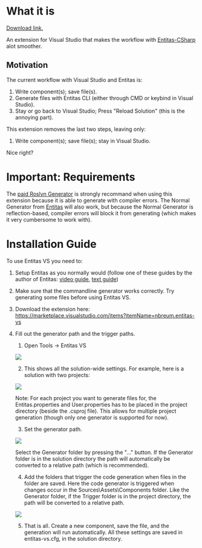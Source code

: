 # What it is
[Download link.](https://marketplace.visualstudio.com/items?itemName=nbreum.entitas-vs)

An extension for Visual Studio that makes the workflow with [Entitas-CSharp](https://github.com/sschmid/Entitas-CSharp) alot smoother.

## Motivation
The current workflow with Visual Studio and Entitas is: 
1. Write component(s); save file(s).
1. Generate files with Entitas CLI (either through CMD or keybind in Visual Studio).
1. Stay or go back to Visual Studio; Press "Reload Solution" (this is the annoying part).

This extension removes the last two steps, leaving only:
1. Write component(s); save file(s); stay in Visual Studio.

Nice right?

# Important: Requirements
The [paid Roslyn Generator](https://www.assetstore.unity3d.com/en/#!/content/87638) is strongly recommand when using this extension because it is able to generate with compiler errors. The Normal Generator from [Entitas](https://github.com/sschmid/Entitas-CSharp/releases) will also work, but because the Normal Generator is reflection-based, compiler errors will block it from generating (which makes it very cumbersome to work with).

# Installation Guide
To use Entitas VS you need to:
1. Setup Entitas as you normally would (follow one of these guides by the author of Entitas: [video guide](https://www.youtube.com/watch?v=LGKsqSg5FHg), [text guide](https://github.com/sschmid/Entitas-CSharp/issues/476))
1. Make sure that the commandline generator works correctly. Try generating some files before using Entitas VS.
1. Download the extension here: https://marketplace.visualstudio.com/items?itemName=nbreum.entitas-vs
1. Fill out the generator path and the trigger paths.
    1. Open Tools -> Entitas VS
    
    ![](https://i.imgur.com/Kti0Qrl.png)
    
    2. This shows all the solution-wide settings. For example, here is a solution with two projects:
    
    ![](https://i.imgur.com/cGKsRqS.png)
    
    Note: For each project you want to generate files for, the Entitas.properties and User.properties has to be placed in the project directory (beside the .csproj file). This allows for multiple project generation (though only one generator is supported for now).
    
    3. Set the generator path. 
    
    ![](https://i.imgur.com/aE1czCv.png)
    
    Select the Generator folder by pressing the "..." button. If the Generator folder is in the solution directory the path will automatically be converted to a relative path (which is recommended). 

    4. Add the folders that trigger the code generation when files in the folder are saved. Here the code generator is triggered when changes occur in the Sources\Assets\Components folder. Like the Generator folder, if the Trigger folder is in the project directory, the path will be converted to a relative path.
    
    ![](https://i.imgur.com/jJDcFNY.png)
    
    5. That is all. Create a new component, save the file, and the generation will run automatically. All these settings are saved in entitas-vs.cfg, in the solution directory.
